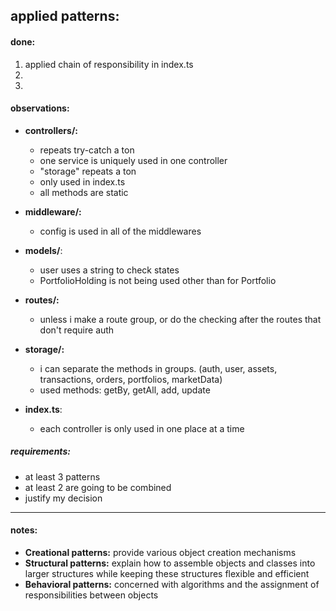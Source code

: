 ## applied patterns:

#### done:
  1) applied chain of responsibility in index.ts
  2) 
  3) 


#### observations:
- **controllers/:** 
  - repeats try-catch a ton 
  - one service is uniquely used in one controller 
  - "storage" repeats a ton 
  - only used in index.ts
  - all methods are static
 
- **middleware/:** 
  - config is used in all of the middlewares

- **models/**: 
  - user uses a string to check states 
  - PortfolioHolding is not being used other than for Portfolio

- **routes/:** 
  - unless i make a route group, or do the checking after the routes that don't require auth

- **storage/:** 
  - i can separate the methods in groups. (auth, user, assets, transactions, orders, portfolios, marketData)
  - used methods: getBy, getAll, add, update

- **index.ts**: 
  - each controller is only used in one place at a time

##### requirements:
- at least 3 patterns
- at least 2 are going to be combined
- justify my decision

---

#### notes: 

- **Creational patterns:** provide various object creation mechanisms
- **Structural patterns:** explain how to assemble objects and classes into larger structures while keeping these structures flexible and efficient
- **Behavioral patterns:** concerned with algorithms and the assignment of responsibilities between objects

<!-- 

**currently viewing: services/**

- ***MarketSimulationService:***
  - **simulateMarketEvent**: apply state pattern???

- ***MarketAnalysisService:***
  - **analyzePortfolioRisk**: apply state pattern + facade? -->